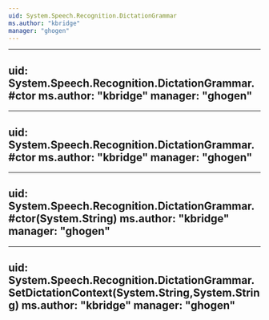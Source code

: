 ```yaml
---
uid: System.Speech.Recognition.DictationGrammar
ms.author: "kbridge"
manager: "ghogen"
---
```


---
uid: System.Speech.Recognition.DictationGrammar.#ctor
ms.author: "kbridge"
manager: "ghogen"
---

---
uid: System.Speech.Recognition.DictationGrammar.#ctor
ms.author: "kbridge"
manager: "ghogen"
---

---
uid: System.Speech.Recognition.DictationGrammar.#ctor(System.String)
ms.author: "kbridge"
manager: "ghogen"
---

---
uid: System.Speech.Recognition.DictationGrammar.SetDictationContext(System.String,System.String)
ms.author: "kbridge"
manager: "ghogen"
---
